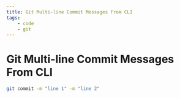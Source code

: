 ```yaml
---
title: Git Multi-line Commit Messages From CLI
tags:
    - code
    - git
---
```


# Git Multi-line Commit Messages From CLI

~~~ bash
git commit -m "line 1" -m "line 2"
~~~
